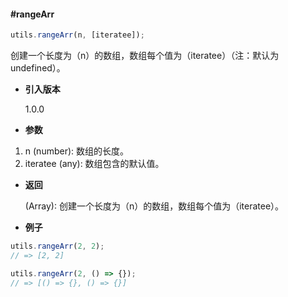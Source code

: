 #### #rangeArr

```javascript
utils.rangeArr(n, [iteratee]);
```

创建一个长度为（n）的数组，数组每个值为（iteratee）（注：默认为 undefined）。

- **引入版本**

    1.0.0

- **参数**

1. n (number): 数组的长度。
2. iteratee (any): 数组包含的默认值。

- **返回**

    (Array): 创建一个长度为（n）的数组，数组每个值为（iteratee）。

- **例子**

```javascript
utils.rangeArr(2, 2);
// => [2, 2]

utils.rangeArr(2, () => {});
// => [() => {}, () => {}]
```
